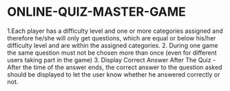 # ONLINE-QUIZ-MASTER-GAME
1.Each player has a difficulty level and one or more categories assigned and therefore he/she will only get questions, which are equal or below his/her difficulty level and are within the assigned categories.
2. During one game the same question must not be chosen more than once (even for different users taking part in the game)
3. Display Correct Answer After The Quiz - After the time of the answer ends, the correct answer to the question asked should be displayed to let the user know whether he answered correctly or not.
